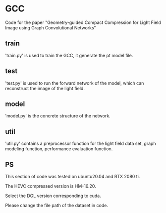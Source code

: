 # GCC
Code for the paper "Geometry-guided Compact Compression for Light Field Image using Graph Convolutional Networks"
## train
'train.py' is used to train the GCC, it generate the pt model file.
## test
'test.py' is used to run the forward network of the model, which can reconstruct the image of the light field. 
## model
'model.py' is the concrete structure of the network.
## util
'util.py' contains a preprocessor function for the light field data set, graph modeling function, performance evaluation function.
## PS
This section of code was tested on ubuntu20.04 and RTX 2080 ti.

The HEVC compressed version is HM-16.20.

Select the DGL version corresponding to cuda.

Please change the file path of the dataset in code.
